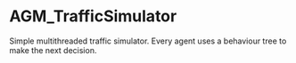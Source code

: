 
# AGM_TrafficSimulator

Simple multithreaded traffic simulator. Every agent uses a behaviour tree to make the next decision.

